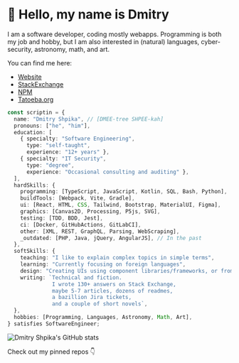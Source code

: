 # :wave: Hello, my name is Dmitry

I am a software developer, coding mostly webapps.
Programming is both my job and hobby,
but I am also interested in (natural) languages,
cyber-security, astronomy, math, and art.

You can find me here:

- [Website](https://scriptin.github.io)
- [StackExchange](https://stackexchange.com/users/224676/scriptin?tab=accounts)
- [NPM](https://www.npmjs.com/~scriptin)
- [Tatoeba.org](https://tatoeba.org/en/user/profile/scriptin)

```ts
const scriptin = {
  name: "Dmitry Shpika", // [DMEE-tree SHPEE-kah]
  pronouns: ["he", "him"],
  education: [
    { specialty: "Software Engineering",
      type: "self-taught",
      experience: "12+ years" },
    { specialty: "IT Security",
      type: "degree",
      experience: "Occasional consulting and auditing" },
  ],
  hardSkills: {
    programming: [TypeScript, JavaScript, Kotlin, SQL, Bash, Python],
    buildTools: [Webpack, Vite, Gradle],
    ui: [React, HTML, CSS, Tailwind, Bootstrap, MaterialUI, Figma],
    graphics: [Canvas2D, Processing, P5js, SVG],
    testing: [TDD, BDD, Jest],
    ci: [Docker, GitHubActions, GitLabCI],
    other: [XML, REST, GraphQL, Parsing, WebScraping],
    _outdated: [PHP, Java, jQuery, AngularJS], // In the past
  },
  softSkills: {
    teaching: "I like to explain complex topics in simple terms",
    learning: "Currently focusing on foreign languages",
    design: "Creating UIs using component libraries/frameworks, or from scratch",
    writing: `Technical and fiction.
              I wrote 130+ answers on Stack Exchange,
              maybe 5-7 articles, dozens of readmes,
              a bazillion Jira tickets,
              and a couple of short novels`,
  },
  hobbies: [Programming, Languages, Astronomy, Math, Art],
} satisfies SoftwareEngineer;
```

![Dmitry Shpika's GitHub stats](https://github-readme-stats.vercel.app/api?username=scriptin&theme=nord&rank_icon=percentile&show_icons=true&disable_animations=true&show=prs_merged&hide=contribs)

Check out my pinned repos :point_down:
